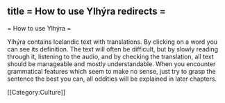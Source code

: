 title = How to use Ylhýra
redirects =
---

= How to use Ylhýra =

Ylhýra contains Icelandic text with translations. By clicking on a word you can see its definition. The text will often be difficult, but by slowly reading through it, listening to the audio, and by checking the translation, all text should be manageable and mostly understandable. When you encounter grammatical features which seem to make no sense, just try to grasp the sentence the best you can, all oddities will be explained in later chapters.

[[Category:Culture]]